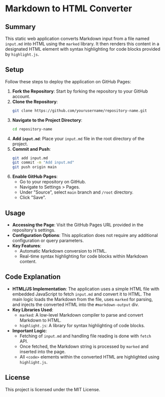 # Markdown to HTML Converter

## Summary

This static web application converts Markdown input from a file named `input.md` into HTML using the `marked` library. It then renders this content in a designated HTML element with syntax highlighting for code blocks provided by `highlight.js`.

## Setup

Follow these steps to deploy the application on GitHub Pages:

1. **Fork the Repository**: Start by forking the repository to your GitHub account.
2. **Clone the Repository**:
   ```bash
   git clone https://github.com/yourusername/repository-name.git
   ```
3. **Navigate to the Project Directory**:
   ```bash
   cd repository-name
   ```
4. **Add `input.md`**: Place your `input.md` file in the root directory of the project.
5. **Commit and Push**:
   ```bash
   git add input.md
   git commit -m "Add input.md"
   git push origin main
   ```
6. **Enable GitHub Pages**:
   - Go to your repository on GitHub.
   - Navigate to Settings > Pages.
   - Under "Source", select `main` branch and `/root` directory.
   - Click "Save".

## Usage

- **Accessing the Page**: Visit the GitHub Pages URL provided in the repository's settings.
- **Configuration Options**: This application does not require any additional configuration or query parameters.
- **Key Features**:
  - Automatic Markdown conversion to HTML.
  - Real-time syntax highlighting for code blocks within Markdown content.

## Code Explanation

- **HTML/JS Implementation**: The application uses a simple HTML file with embedded JavaScript to fetch `input.md` and convert it to HTML. The main logic loads the Markdown from the file, uses `marked` for parsing, and injects the converted HTML into the `#markdown-output` div.
- **Key Libraries Used**:
  - `marked`: A low-level Markdown compiler to parse and convert Markdown to HTML.
  - `highlight.js`: A library for syntax highlighting of code blocks.
- **Important Logic**:
  - Fetching of `input.md` and handling file reading is done with `fetch` API.
  - Once fetched, the Markdown string is processed by `marked` and inserted into the page.
  - All `<code>` elements within the converted HTML are highlighted using `highlight.js`.

## License

This project is licensed under the MIT License.